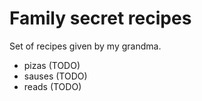 # Family secret recipes

Set of recipes given by my grandma.

- pizas (TODO)
- sauses (TODO)
- reads (TODO)